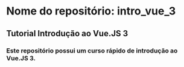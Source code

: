 # Nome do repositório: intro_vue_3
## Tutorial Introdução ao Vue.JS 3
### Este repositório possui um curso rápido de introdução ao Vue.JS 3.


